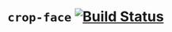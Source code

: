 # `crop-face` [![Build Status](https://travis-ci.org/hollowverse/crop-face.svg?branch=master)](https://travis-ci.org/hollowverse/crop-face)
